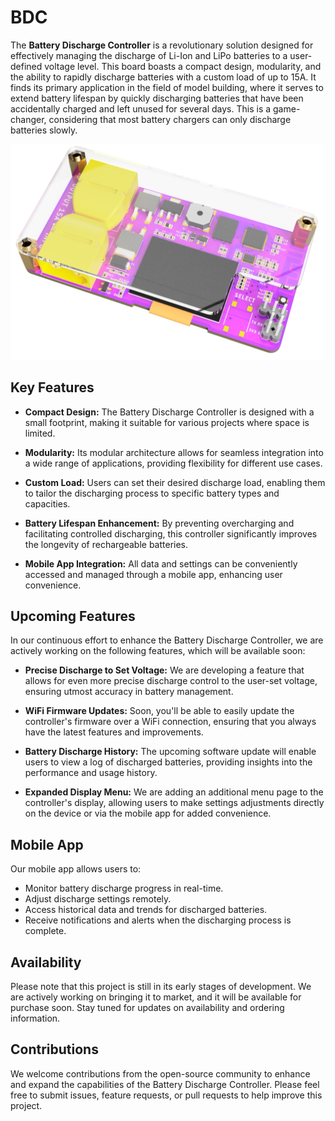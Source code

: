 # BDC

The **Battery Discharge Controller** is a revolutionary solution designed for effectively managing the discharge of Li-Ion and LiPo batteries to a user-defined voltage level. This board boasts a compact design, modularity, and the ability to rapidly discharge batteries with a custom load of up to 15A. It finds its primary application in the field of model building, where it serves to extend battery lifespan by quickly discharging batteries that have been accidentally charged and left unused for several days. This is a game-changer, considering that most battery chargers can only discharge batteries slowly.

![BDC_V2](https://github.com/codemarv42/BDC/blob/main/Medien/BDC_Case.PNG)

## Key Features

- **Compact Design:** The Battery Discharge Controller is designed with a small footprint, making it suitable for various projects where space is limited.

- **Modularity:** Its modular architecture allows for seamless integration into a wide range of applications, providing flexibility for different use cases.

- **Custom Load:** Users can set their desired discharge load, enabling them to tailor the discharging process to specific battery types and capacities.

- **Battery Lifespan Enhancement:** By preventing overcharging and facilitating controlled discharging, this controller significantly improves the longevity of rechargeable batteries.

- **Mobile App Integration:** All data and settings can be conveniently accessed and managed through a mobile app, enhancing user convenience.

## Upcoming Features

In our continuous effort to enhance the Battery Discharge Controller, we are actively working on the following features, which will be available soon:

- **Precise Discharge to Set Voltage:** We are developing a feature that allows for even more precise discharge control to the user-set voltage, ensuring utmost accuracy in battery management.

- **WiFi Firmware Updates:** Soon, you'll be able to easily update the controller's firmware over a WiFi connection, ensuring that you always have the latest features and improvements.

- **Battery Discharge History:** The upcoming software update will enable users to view a log of discharged batteries, providing insights into the performance and usage history.

- **Expanded Display Menu:** We are adding an additional menu page to the controller's display, allowing users to make settings adjustments directly on the device or via the mobile app for added convenience.

## Mobile App

Our mobile app allows users to:

- Monitor battery discharge progress in real-time.
- Adjust discharge settings remotely.
- Access historical data and trends for discharged batteries.
- Receive notifications and alerts when the discharging process is complete.

## Availability

Please note that this project is still in its early stages of development. We are actively working on bringing it to market, and it will be available for purchase soon. Stay tuned for updates on availability and ordering information.

## Contributions

We welcome contributions from the open-source community to enhance and expand the capabilities of the Battery Discharge Controller. Please feel free to submit issues, feature requests, or pull requests to help improve this project.



